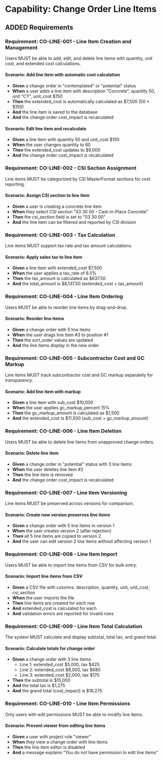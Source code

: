 # Capability: Change Order Line Items

## ADDED Requirements

### Requirement: CO-LINE-001 - Line Item Creation and Management
Users MUST be able to add, edit, and delete line items with quantity, unit cost, and extended cost calculations.

#### Scenario: Add line item with automatic cost calculation
- **Given** a change order in "contemplated" or "potential" status
- **When** a user adds a line item with description "Concrete", quantity 50, unit "CY", unit_cost $150
- **Then** the extended_cost is automatically calculated as $7,500 (50 * $150)
- **And** the line item is saved to the database
- **And** the change order cost_impact is recalculated

#### Scenario: Edit line item and recalculate
- **Given** a line item with quantity 50 and unit_cost $150
- **When** the user changes quantity to 60
- **Then** the extended_cost updates to $9,000
- **And** the change order cost_impact is recalculated

### Requirement: CO-LINE-002 - CSI Section Assignment
Line items MUST be categorized by CSI MasterFormat sections for cost reporting.

#### Scenario: Assign CSI section to line item
- **Given** a user is creating a concrete line item
- **When** they select CSI section "03 30 00 - Cast-in-Place Concrete"
- **Then** the csi_section field is set to "03 30 00"
- **And** the line item can be filtered and reported by CSI division

### Requirement: CO-LINE-003 - Tax Calculation
Line items MUST support tax rate and tax amount calculations.

#### Scenario: Apply sales tax to line item
- **Given** a line item with extended_cost $7,500
- **When** the user applies a tax_rate of 8.5%
- **Then** the tax_amount is calculated as $637.50
- **And** the total_amount is $8,137.50 (extended_cost + tax_amount)

### Requirement: CO-LINE-004 - Line Item Ordering
Users MUST be able to reorder line items by drag-and-drop.

#### Scenario: Reorder line items
- **Given** a change order with 5 line items
- **When** the user drags line item #3 to position #1
- **Then** the sort_order values are updated
- **And** the line items display in the new order

### Requirement: CO-LINE-005 - Subcontractor Cost and GC Markup
Line items MUST track subcontractor cost and GC markup separately for transparency.

#### Scenario: Add line item with markup
- **Given** a line item with sub_cost $10,000
- **When** the user applies gc_markup_percent 15%
- **Then** the gc_markup_amount is calculated as $1,500
- **And** the extended_cost is $11,500 (sub_cost + gc_markup_amount)

### Requirement: CO-LINE-006 - Line Item Deletion
Users MUST be able to delete line items from unapproved change orders.

#### Scenario: Delete line item
- **Given** a change order in "potential" status with 3 line items
- **When** the user deletes line item #2
- **Then** the line item is removed
- **And** the change order cost_impact is recalculated

### Requirement: CO-LINE-007 - Line Item Versioning
Line items MUST be preserved across versions for comparison.

#### Scenario: Create new version preserves line items
- **Given** a change order with 5 line items in version 1
- **When** the user creates version 2 (after rejection)
- **Then** all 5 line items are copied to version 2
- **And** the user can edit version 2 line items without affecting version 1

### Requirement: CO-LINE-008 - Line Item Import
Users MUST be able to import line items from CSV for bulk entry.

#### Scenario: Import line items from CSV
- **Given** a CSV file with columns: description, quantity, unit, unit_cost, csi_section
- **When** the user imports the file
- **Then** line items are created for each row
- **And** extended_cost is calculated for each
- **And** validation errors are reported for invalid rows

### Requirement: CO-LINE-009 - Line Item Total Calculation
The system MUST calculate and display subtotal, total tax, and grand total.

#### Scenario: Calculate totals for change order
- **Given** a change order with 3 line items:
  - Line 1: extended_cost $5,000, tax $425
  - Line 2: extended_cost $8,000, tax $680
  - Line 3: extended_cost $2,000, tax $170
- **Then** the subtotal is $15,000
- **And** the total tax is $1,275
- **And** the grand total (cost_impact) is $16,275

### Requirement: CO-LINE-010 - Line Item Permissions
Only users with edit permissions MUST be able to modify line items.

#### Scenario: Prevent viewer from editing line items
- **Given** a user with project role "viewer"
- **When** they view a change order with line items
- **Then** the line item editor is disabled
- **And** a message explains "You do not have permission to edit line items"
